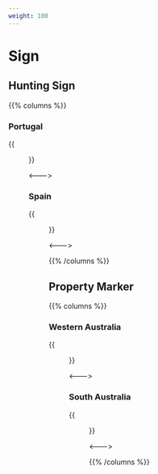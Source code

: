 ```yaml
---
weight: 100
---
```


# Sign

## Hunting Sign

{{% columns %}}

### Portugal

{{<figure src="hunting-pt.png" caption="diamond or rectangle" class="img-md" >}}

<--->

### Spain

{{<figure src="hunting-es.png" caption="black and white" class="img-md" >}}

<--->

{{% /columns %}}

## Property Marker

{{% columns %}}

### Western Australia

{{<figure src="prop-wa.png" caption="green marker" class="img-md" >}}

<--->

### South Australia

{{<figure src="prop-sa.png" caption="white marker" class="img-md" >}}

<--->

{{% /columns %}}
